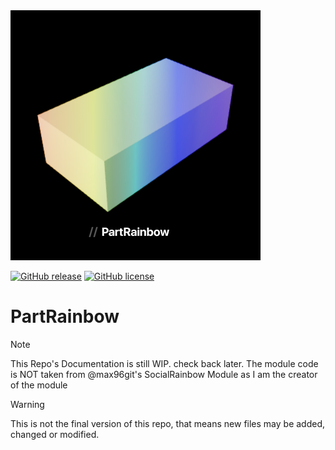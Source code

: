 <img src="assets/PartRainbowLogo.png" width="400" height="400">

[![GitHub release](https://img.shields.io/github/v/release/gamma-sigma-beep/PartRainbow?logo=roblox)](https://github.com/max96git/SocialRainbow/releases)
[![GitHub license](https://img.shields.io/github/license/gamma-sigma-beep/PartRainbow?logo=apache)](LICENSE.txt)
# PartRainbow

> [!NOTE]
> This Repo's Documentation is still WIP. check back later.
> The module code is NOT taken from @max96git's SocialRainbow Module as I am the creator of the module

> [!WARNING]
> This is not the final version of this repo, that means new files may be added, changed or modified.
